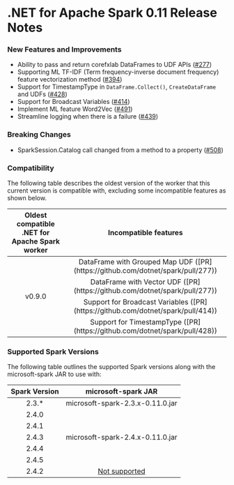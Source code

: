 # .NET for Apache Spark 0.11 Release Notes

### New Features and Improvements

* Ability to pass and return corefxlab DataFrames to UDF APIs ([#277](https://github.com/dotnet/spark/pull/277))
* Supporting ML TF-IDF (Term frequency-inverse document frequency) feature vectorization method ([#394](https://github.com/dotnet/spark/pull/394))
* Support for TimestampType in `DataFrame.Collect()`, `CreateDataFrame` and UDFs ([#428](https://github.com/dotnet/spark/pull/428))
* Support for Broadcast Variables ([#414](https://github.com/dotnet/spark/pull/414))
* Implement ML feature Word2Vec ([#491](https://github.com/dotnet/spark/pull/491))
* Streamline logging when there is a failure ([#439](https://github.com/dotnet/spark/pull/439))


### Breaking Changes

* SparkSession.Catalog call changed from a method to a property ([#508](https://github.com/dotnet/spark/pull/508))

### Compatibility

The following table describes the oldest version of the worker that this current version is compatible with, excluding some incompatible features as shown below.

<table>
    <thead>
        <tr>
            <th>Oldest compatible .NET for Apache Spark worker</th>
            <th>Incompatible features</th>
        </tr>
    </thead>
    <tbody align="center">
        <tr>
            <td rowspan=5>v0.9.0</td>
            <td>DataFrame with Grouped Map UDF ([PR](https://github.com/dotnet/spark/pull/277))</td>
        </tr>
        <tr>
            <td>DataFrame with Vector UDF ([PR](https://github.com/dotnet/spark/pull/277))</td>
        </tr>
        <tr>
            <td>Support for Broadcast Variables ([PR](https://github.com/dotnet/spark/pull/414))</td>
        </tr>
        <tr>
            <td>Support for TimestampType ([PR](https://github.com/dotnet/spark/pull/428))</td>
        </tr>
    </tbody>
</table>


### Supported Spark Versions

The following table outlines the supported Spark versions along with the microsoft-spark JAR to use with:

<table>
    <thead>
        <tr>
            <th>Spark Version</th>
            <th>microsoft-spark JAR</th>
        </tr>
    </thead>
    <tbody align="center">
        <tr>
            <td>2.3.*</td>
            <td>microsoft-spark-2.3.x-0.11.0.jar</td>
        </tr>
        <tr>
            <td>2.4.0</td>
            <td rowspan=5>microsoft-spark-2.4.x-0.11.0.jar</td>
        </tr>
        <tr>
            <td>2.4.1</td>
        </tr>
        <tr>
            <td>2.4.3</td>
        </tr>
        <tr>
            <td>2.4.4</td>
        </tr>
        <tr>
            <td>2.4.5</td>
        </tr>
        <tr>
            <td>2.4.2</td>
            <td><a href="https://github.com/dotnet/spark/issues/60">Not supported</a></td>
        </tr>
    </tbody>
</table>
